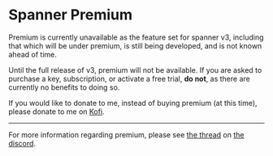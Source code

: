 # Spanner Premium

Premium is currently unavailable as the feature set for spanner v3, including that which
will be under premium, is still being developed, and is not known ahead of time.

Until the full release of v3, premium will not be available.
If you are asked to purchase a key, subscription, or activate a free trial, **do not**, as there are currently
no benefits to doing so.

If you would like to donate to me, instead of buying premium (at this time), please donate to me on
[Kofi](https://ko-fi.com/nexy7574).

----

For more information regarding premium, please see 
[the thread](https://discord.com/channels/729779146682793984/1262522791530467370) on
[the discord](https://discord.gg/TveBeG7).
